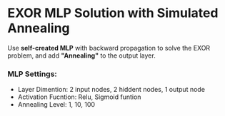 # EXOR MLP Solution with Simulated Annealing

Use **self-created MLP** with backward propagation to solve the EXOR problem, and add **"Annealing"** to the output layer.

### MLP Settings:
- Layer Dimention: 2 input nodes, 2 hiddent nodes, 1 output node
- Activation Fucntion: Relu, Sigmoid funtion
- Annealing Level: 1, 10, 100
